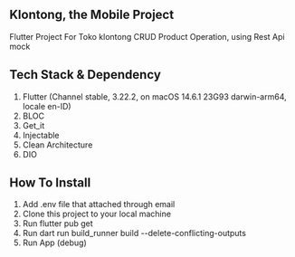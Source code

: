 ## Klontong, the Mobile Project

Flutter Project For Toko klontong CRUD Product Operation, using Rest Api mock

## Tech Stack & Dependency
1. Flutter (Channel stable, 3.22.2, on macOS 14.6.1 23G93 darwin-arm64, locale en-ID)
2. BLOC
3. Get_it
4. Injectable
5. Clean Architecture
6. DIO


## How To Install
1. Add .env file that attached through email
2. Clone this project to your local machine
3. Run flutter pub get
4. Run dart run build_runner build --delete-conflicting-outputs
5. Run App (debug)
